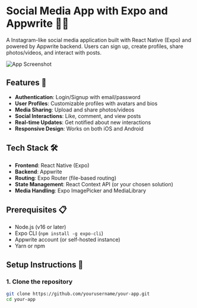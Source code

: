# Social Media App with Expo and Appwrite 📱✨

A Instagram-like social media application built with React Native (Expo) and powered by Appwrite backend. Users can sign up, create profiles, share photos/videos, and interact with posts.

![App Screenshot](https://via.placeholder.com/300x600?text=Screenshot+Coming+Soon) <!-- Replace with actual screenshot -->

## Features 🌟

- **Authentication**: Login/Signup with email/password
- **User Profiles**: Customizable profiles with avatars and bios
- **Media Sharing**: Upload and share photos/videos
- **Social Interactions**: Like, comment, and view posts
- **Real-time Updates**: Get notified about new interactions
- **Responsive Design**: Works on both iOS and Android

## Tech Stack 🛠️

- **Frontend**: React Native (Expo)
- **Backend**: Appwrite
- **Routing**: Expo Router (file-based routing)
- **State Management**: React Context API (or your chosen solution)
- **Media Handling**: Expo ImagePicker and MediaLibrary

## Prerequisites 📋

- Node.js (v16 or later)
- Expo CLI (`npm install -g expo-cli`)
- Appwrite account (or self-hosted instance)
- Yarn or npm

## Setup Instructions 🚀

### 1. Clone the repository

```bash
git clone https://github.com/yourusername/your-app.git
cd your-app